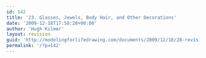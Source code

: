 ```yaml
---
id: 142
title: '23. Glasses, Jewels, Body Hair, and Other Decorations'
date: '2009-12-18T17:58:28+00:00'
author: 'Hugh Kilmer'
layout: revision
guid: 'http://modelingforlifedrawing.com/documents/2009/12/18/28-revision/'
permalink: '/?p=142'
---
```


